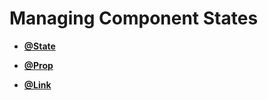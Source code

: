 # Managing Component States<a name="EN-US_TOPIC_0000001157388859"></a>

-   **[@State](ts-component-states-state.md)**  

-   **[@Prop](ts-component-states-prop.md)**  

-   **[@Link](ts-component-states-link.md)**  


